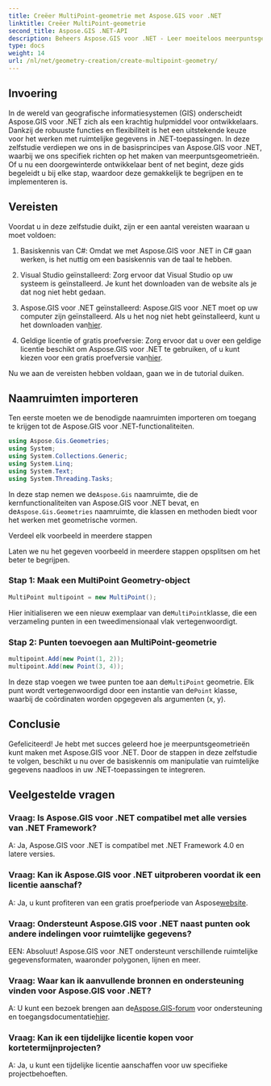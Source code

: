 ```yaml
---
title: Creëer MultiPoint-geometrie met Aspose.GIS voor .NET
linktitle: Creëer MultiPoint-geometrie
second_title: Aspose.GIS .NET-API
description: Beheers Aspose.GIS voor .NET - Leer moeiteloos meerpuntsgeometrieën maken. Uitgebreide tutorial voor ontwikkelaars.
type: docs
weight: 14
url: /nl/net/geometry-creation/create-multipoint-geometry/
---
```

## Invoering

In de wereld van geografische informatiesystemen (GIS) onderscheidt Aspose.GIS voor .NET zich als een krachtig hulpmiddel voor ontwikkelaars. Dankzij de robuuste functies en flexibiliteit is het een uitstekende keuze voor het werken met ruimtelijke gegevens in .NET-toepassingen. In deze zelfstudie verdiepen we ons in de basisprincipes van Aspose.GIS voor .NET, waarbij we ons specifiek richten op het maken van meerpuntsgeometrieën. Of u nu een doorgewinterde ontwikkelaar bent of net begint, deze gids begeleidt u bij elke stap, waardoor deze gemakkelijk te begrijpen en te implementeren is.

## Vereisten

Voordat u in deze zelfstudie duikt, zijn er een aantal vereisten waaraan u moet voldoen:

1. Basiskennis van C#: Omdat we met Aspose.GIS voor .NET in C# gaan werken, is het nuttig om een basiskennis van de taal te hebben.

2. Visual Studio geïnstalleerd: Zorg ervoor dat Visual Studio op uw systeem is geïnstalleerd. Je kunt het downloaden van de website als je dat nog niet hebt gedaan.

3. Aspose.GIS voor .NET geïnstalleerd: Aspose.GIS voor .NET moet op uw computer zijn geïnstalleerd. Als u het nog niet hebt geïnstalleerd, kunt u het downloaden van[hier](https://releases.aspose.com/gis/net/).

4.  Geldige licentie of gratis proefversie: Zorg ervoor dat u over een geldige licentie beschikt om Aspose.GIS voor .NET te gebruiken, of u kunt kiezen voor een gratis proefversie van[hier](https://releases.aspose.com/).

Nu we aan de vereisten hebben voldaan, gaan we in de tutorial duiken.

## Naamruimten importeren

Ten eerste moeten we de benodigde naamruimten importeren om toegang te krijgen tot de Aspose.GIS voor .NET-functionaliteiten.


```csharp
using Aspose.Gis.Geometries;
using System;
using System.Collections.Generic;
using System.Linq;
using System.Text;
using System.Threading.Tasks;
```

 In deze stap nemen we de`Aspose.Gis` naamruimte, die de kernfunctionaliteiten van Aspose.GIS voor .NET bevat, en de`Aspose.Gis.Geometries` naamruimte, die klassen en methoden biedt voor het werken met geometrische vormen.

Verdeel elk voorbeeld in meerdere stappen

Laten we nu het gegeven voorbeeld in meerdere stappen opsplitsen om het beter te begrijpen.

### Stap 1: Maak een MultiPoint Geometry-object

```csharp
MultiPoint multipoint = new MultiPoint();
```

 Hier initialiseren we een nieuw exemplaar van de`MultiPoint`klasse, die een verzameling punten in een tweedimensionaal vlak vertegenwoordigt.

### Stap 2: Punten toevoegen aan MultiPoint-geometrie

```csharp
multipoint.Add(new Point(1, 2));
multipoint.Add(new Point(3, 4));
```

 In deze stap voegen we twee punten toe aan de`MultiPoint` geometrie. Elk punt wordt vertegenwoordigd door een instantie van de`Point` klasse, waarbij de coördinaten worden opgegeven als argumenten (x, y).

## Conclusie

Gefeliciteerd! Je hebt met succes geleerd hoe je meerpuntsgeometrieën kunt maken met Aspose.GIS voor .NET. Door de stappen in deze zelfstudie te volgen, beschikt u nu over de basiskennis om manipulatie van ruimtelijke gegevens naadloos in uw .NET-toepassingen te integreren.

## Veelgestelde vragen

### Vraag: Is Aspose.GIS voor .NET compatibel met alle versies van .NET Framework?
A: Ja, Aspose.GIS voor .NET is compatibel met .NET Framework 4.0 en latere versies.

### Vraag: Kan ik Aspose.GIS voor .NET uitproberen voordat ik een licentie aanschaf?
 A: Ja, u kunt profiteren van een gratis proefperiode van Aspose[website](https://purchase.aspose.com/temporary-license/).

### Vraag: Ondersteunt Aspose.GIS voor .NET naast punten ook andere indelingen voor ruimtelijke gegevens?
EEN: Absoluut! Aspose.GIS voor .NET ondersteunt verschillende ruimtelijke gegevensformaten, waaronder polygonen, lijnen en meer.

### Vraag: Waar kan ik aanvullende bronnen en ondersteuning vinden voor Aspose.GIS voor .NET?
 A: U kunt een bezoek brengen aan de[Aspose.GIS-forum](https://forum.aspose.com/c/gis/33) voor ondersteuning en toegangsdocumentatie[hier](https://reference.aspose.com/gis/net/).

### Vraag: Kan ik een tijdelijke licentie kopen voor kortetermijnprojecten?
A: Ja, u kunt een tijdelijke licentie aanschaffen voor uw specifieke projectbehoeften.